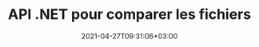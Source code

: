 ---
############################# Static ############################
layout: "product"
date: 2021-04-27T09:31:06+03:00
draft: false

product: "Comparison"
product_tag: "comparison"
platform: ".NET"
platform_tag: "net"

############################# Head ############################
head_title: "API de comparaison de documents C# .NET | Comparer et fusionner PDF Word Excel Web et texte"
head_description: "API de comparaison de documents C# .NET. Comparez et fusionnez les formats de fichiers PDF Word DOC DOCX, Excel Spreadsheet, PPT, PPTX, HTML, EMLX MSG, VSDX, DXF DWG et image."

############################# Header ############################
title: "API .NET pour comparer les fichiers"
description: "Développez des applications à l'aide de l'API de comparaison de documents .NET pour vérifier et comparer les fichiers pour détecter les différences de contenu et de style."
button:
    enable: true
    icon: "fas fa-arrow-down"
    label: "Télécharger l'essai gratuit"
    link: "https://downloads.groupdocs.com/comparison/net"

############################# SubMenu ############################
submenu:
    enable: true
    
    left:
        img_alt: "GroupDocs.Comparison for .NET"
        image: "https://www.groupdocs.cloud/templates/groupdocs/images/product-logos/groupdocs-comparison-net.png"
        product: "GroupDocs.Comparison"
        platform: ".NET"

    middle:
        button:
            # button loop
            - link: "#overview"
              text: "Aperçu"

            # button loop
            - link: "#features"
              text: "Caractéristiques"

            # button loop
            - link: "#support"
              text: "Soutien"

            # button loop
            - link: "https://products.groupdocs.app/comparison"
              text: "Démo en direct"

            # button loop
            - link: "https://purchase.groupdocs.com/pricing/comparison/net"
              text: "Tarifs"

    right:
        link_download: "https://downloads.groupdocs.com/comparison"
        link_learn: "https://docs.groupdocs.com/comparison/net/"
        link_buy: "https://purchase.groupdocs.com"

############################# Overview ############################
overview:
    enable: true
    example_image: "/comparison/comparison-example.png"
    content: |
      
    more_overview:
      # more_overview_loop
      - title: "Qu'est-ce que GroupDocs.Comparison for .NET"
        content: "L'API GroupDocs.Comparison for .NET est une solution rapide et fiable prête à être utilisée lors de la création d'applications pour rechercher et mettre en évidence les différences entre des documents de formats identiques ou différents en C#, ASP.NET ou d'autres technologies liées à la plate-forme logicielle .NET."

      # more_overview_loop
      - title: "Formats pris en charge"
        content: "La bibliothèque GroupDocs.Comparison prend en charge la détection des différences de contenu et de style de texte entre les formats d'image et de document courants tels que PDF, HTML, courrier électronique Outlook, documents Microsoft Office Word, feuilles de calcul Excel, présentations PowerPoint, OneNote, diagrammes Visio, textes, png , images gif et bmp ainsi qu'une centaine d'autres formats."
        
      # more_overview_loop
      - title: "Capacités de comparaison"
        content: "La comparaison peut être effectuée pour détecter les changements dans le contenu des mots, des paragraphes, des tableaux ou des graphiques et leurs styles, et vous fournira un document de comparaison répertoriant un résumé des différences, leur nombre et leur type d'appartenance. GroupDocs.Comparison for .NET peut facilement extraire des informations de base sur le document source, comparer et enregistrer des documents simples, protégés par mot de passe et cryptés de différents formats via un fichier ou un flux de données."
        
      # more_overview_loop
      - title: "Documentation et exemples"
        content: "Il existe déjà de nombreuses documentations sur l'utilisation de la bibliothèque Comparison sur différentes plates-formes avec des exemples de code, vous n'avez donc pas à réfléchir sérieusement à la façon de travailler avec GroupDocs.Comparison pour l'API .NET dans votre application."
        
      # more_overview_loop
      - title: "Compatibilité"
        content: "Vous pouvez utiliser GroupDocs.Comparison for .NET pour créer des applications dans n'importe quel environnement de développement orienté sur la plateforme .NET. Il est compatible avec tous les langages basés sur .NET et prend en charge les systèmes d'exploitation courants (Windows, Linux, MacOS) sur lesquels vous pouvez installer des frameworks Mono ou .NET (y compris .NET Core)."
    examples:
      enable: true
      
    more_feature:
      # more_feature_loop
      - title: "Comparez facilement des documents à l'aide de l'API .NET"
        content: |
          L'API GroupDocs.Comparison for .NET vous offre un moyen simple et efficace de comparer vos fichiers. Voici un exemple qui montre comment comparer deux documents DOCX en utilisant C# :  

          ```cs
          // Fichiers source et cible à comparer
          string source = @"source.docx";
          string target = @"target.docx";
          Comparer comparer = new Comparer();
          // Comparez deux documents
          ICompareResult result = comparer.Compare(source, target, new ComparisonSettings());
          ```
      # more_feature_loop
      - title: "Choisir le niveau de détail pour la comparaison"
        content: "Avec GroupDocs.Comparison for .NET, vous pouvez spécifier dans quelle mesure vous souhaitez que les documents soient comparés. Vous pouvez choisir entre faible (comparez le texte mot par mot avec une précision pour la grille d'imagerie = 50), moyen (comparez le texte caractère par caractère avec une précision pour la grille d'imagerie = 100) ou élevé (comparez le texte caractère par caractère avec une précision pour la grille d'imagerie = 150)."

      # more_feature_loop
      - title: "Prise en charge de la comparaison des styles de texte"
        content: |
          GroupDocs.Comparison for .NET offre une fonctionnalité permettant de comparer le style de texte.  

          Pendant que les mots et les caractères des documents sont comparés, le nom de la police, la taille de la police, la couleur de la police, le style de police (gras, italique, souligné, petites majuscules, lien hypertexte) et la couleur de soulignement (le cas échéant) peuvent être comparés pour trouver des différences.  

          Lors de la comparaison de paragraphes, vous pouvez comparer des styles tels que l'alignement des paragraphes, l'indentation (retrait gauche, retrait droit), l'espacement des paragraphes (espace après, espace avant), le retrait de la première ligne et l'espacement des lignes.  

          GroupDocs.Comparison for .NET prend également en charge la comparaison d'autres sections d'une page, le cas échéant, telles que la distance du pied de page, la hauteur et l'orientation de la page, les marges (gauche, droite, haut et bas), la largeur de la bordure et la couleur de la bordure.  
      
    tabs:
      enable: true
      
      ## TAB ONE ##
      tab_one:
        description: |
          Voici un aperçu de GroupDocs.Comparison for .NET :
      
        right:
          enable: true
          icon: "fab fa-html5"
          title: "Aperçu"
          content: |
            * Comparaison de documents
            * Comparaison des fichiers HTML
            * Comparaison PDF
            * Comparaison des diagrammes
            * Comparer le contenu du fichier
            * Comparez les styles de texte
      
      ## TAB TWO ##
      tab_two:
        description: |
          GroupDocs.Comparison for .NET prend en charge tous les [formats de fichiers de documents](https://docs.groupdocs.com/comparison/net/supported-document-formats/) populaires, notamment : Microsoft Office, PDF, images et bien d'autres. .
        left:
          enable: true
          table:
            # table loop
            - title: "Microsoft Office"
              content: |
                * **Word:** [DOC](https://products.groupdocs.com/comparison/net/doc/), [DOCX](https://products.groupdocs.com/comparison/net/docx/), [DOCM](https://products.groupdocs.com/comparison/net/docm/), [DOT](https://products.groupdocs.com/comparison/net/dot/), [DOTX](https://products.groupdocs.com/comparison/net/dotx/), [DOTM](https://products.groupdocs.com/comparison/net/dotm/), [RTF](https://products.groupdocs.com/comparison/net/rtf/), [TXT](https://products.groupdocs.com/comparison/net/txt/)
                * **Excel:** [XLS](https://products.groupdocs.com/comparison/net/xls/), [XLSX](https://products.groupdocs.com/comparison/net/xlsx/), [XLSM](https://products.groupdocs.com/comparison/net/xlsm/), [XLSB](https://products.groupdocs.com/comparison/net/xlsb/), [XLTM](https://products.groupdocs.com/comparison/net/xltm/), [XLT](https://products.groupdocs.com/comparison/net/xlt/), [XLTM](https://products.groupdocs.com/comparison/net/xltm/), [XLTX](https://products.groupdocs.com/comparison/net/xltx/), [XLAM](https://products.groupdocs.com/comparison/net/xlam/), [SXC](https://products.groupdocs.com/comparison/net/sxc/), [SpreadsheetML](https://products.groupdocs.com/comparison/net/xml/)
                * **PowerPoint:** [PPT](https://products.groupdocs.com/comparison/net/ppt/), [PPTX](https://products.groupdocs.com/comparison/net/pptx/), [PPS](https://products.groupdocs.com/comparison/net/pps/), [PPSX](https://products.groupdocs.com/comparison/net/ppsx/), [PPSM](https://products.groupdocs.com/comparison/net/ppsm/), [POT](https://products.groupdocs.com/comparison/net/pot/), [POTM](https://products.groupdocs.com/comparison/net/potm/), [POTX](https://products.groupdocs.com/comparison/net/potx/), [PPTM](https://products.groupdocs.com/comparison/net/pptm/)
                * **Visio:** [VSD](https://products.groupdocs.com/comparison/net/vsd/), [VDX](https://products.groupdocs.com/comparison/net/vdx/), [VSS](https://products.groupdocs.com/comparison/net/vss/), [VSSX](https://products.groupdocs.com/comparison/net/vssx/), [VSX](https://products.groupdocs.com/comparison/net/vsx/), [VST](https://products.groupdocs.com/comparison/net/vst/), [VSTX](https://products.groupdocs.com/comparison/net/vstx/), [VTX](https://products.groupdocs.com/comparison/net/vtx/), [VSDX](https://products.groupdocs.com/comparison/net/vsdx/), [VDW](https://products.groupdocs.com/comparison/net/vdw/), [VSTM](https://products.groupdocs.com/comparison/net/vstm/), [VSSM](https://products.groupdocs.com/comparison/net/vssm/), [VSDM](https://products.groupdocs.com/comparison/net/vsdm/)
                * **Outlook:** [MSG](https://products.groupdocs.com/comparison/net/msg/), [EML](https://products.groupdocs.com/comparison/net/eml/), [EMLX](https://products.groupdocs.com/comparison/net/emlx/), [PST](https://products.groupdocs.com/comparison/net/pst/), [OST](https://products.groupdocs.com/comparison/net/ost/)
                * **OneNote:** [ONE](https://products.groupdocs.com/comparison/net/one/)

        right:
          enable: true
          table:
            # table loop
            - title: "Autres formats"
              content: |
                * **Langages de programmation**: [CS](https://products.groupdocs.com/comparison/net/cs/), [Java](https://products.groupdocs.com/comparison/net/java/), [CPP](https://products.groupdocs.com/comparison/net/cpp/), [JS](https://products.groupdocs.com/comparison/net/js/), [PY](https://products.groupdocs.com/comparison/net/py/), [RB](https://products.groupdocs.com/comparison/net/rb/), [PL](https://products.groupdocs.com/comparison/net/pl/), [ASM](https://products.groupdocs.com/comparison/net/asm/), [GROOVY](https://products.groupdocs.com/comparison/net/groovy/), [JSON](https://products.groupdocs.com/comparison/net/json/), [PHP](https://products.groupdocs.com/comparison/net/php/), [SQL](https://products.groupdocs.com/comparison/net/sql/), [LOG](https://products.groupdocs.com/comparison/net/log/), [DIFF](https://products.groupdocs.com/comparison/net/diff/), [LESS](https://products.groupdocs.com/comparison/net/less/), [SCALA](https://products.groupdocs.com/comparison/net/scala/)
                * **OpenDocument**: [ODT](https://products.groupdocs.com/comparison/net/odt/), [OTT](https://products.groupdocs.com/comparison/net/ott/), [ODS](https://products.groupdocs.com/comparison/net/ods/), [ODP](https://products.groupdocs.com/comparison/net/odp/), [OTP](https://products.groupdocs.com/comparison/net/otp/)
                * **Portable**: [PDF](https://products.groupdocs.com/comparison/net/pdf/), [MOBI](https://products.groupdocs.com/comparison/net/mobi/)
                * **AutoCAD**: [DXF](https://products.groupdocs.com/comparison/net/dxf/), [DWG](https://products.groupdocs.com/comparison/net/dwg/)
                * **Email**: [EML](https://products.groupdocs.com/comparison/net/eml/), [EMLX](https://products.groupdocs.com/comparison/net/emlx/), [MSG](https://products.groupdocs.com/comparison/net/msg/)
                * **Images**: [JPEG](https://products.groupdocs.com/comparison/net/jpeg/), [BMP](https://products.groupdocs.com/comparison/net/bmp/), [PNG](https://products.groupdocs.com/comparison/net/png/), [GIF](https://products.groupdocs.com/comparison/net/gif/), [DCM](https://products.groupdocs.com/comparison/net/dcm/), [DICOM](https://products.groupdocs.com/comparison/net/dicom/), [DjVu](https://products.groupdocs.com/comparison/net/djvu/)
                * **Web**: [HTM](https://products.groupdocs.com/comparison/net/htm/), [HTML](https://products.groupdocs.com/comparison/net/html/), [MHTML](https://products.groupdocs.com/comparison/net/mhtml/)
                * **Text**: [TXT](https://products.groupdocs.com/comparison/net/txt/)

      ## TAB THREE ##
      tab_three:
        description: |
          GroupDocs.Comparison for .NET prend en charge les systèmes d'exploitation, les frameworks et les gestionnaires de packages suivants :
      
        left:
          enable: true
          table:
            # table loop
            - icon: "fab fa-windows"
              title: "Systèmes d'exploitation"
              content: |
                * Windows Desktop
                * Windows Server
                * Windows Azure
                * Linux
                * MacOS

            # table loop
            - icon: "fas fa-code"
              title: "Cadres pris en charge"
              content: |
                * .NET Framework 2.0 ou plus
                * Mono Framework 1.2 ou plus
                * .NET Standard 2.0
                * .NET Core 2.0

        right:
          enable: true
          table:
            # table loop
            - icon: "fas fa-box"
              title: "Directeur chargé d'emballage"
              content: |
                * NuGet

            # table loop
            - icon: "fas fa-tools"
              title: "Environnements de développement"
              content: |
                * Microsoft Visual Studio
                * Xamarin.Android
                * Xamarin.IOS
                * Xamarin.Mac
                * MonoDevelop

############################# Features ############################
features:
    enable: true
    title: "GroupDocs.Comparison for .NET Fonctionnalités"

    feature:
      # feature loop
      - icon: "fas fa-copy"
        content: "[Identifier les différences de contenu et de styles de police](https://docs.groupdocs.com/comparison/net/compare-documents/)"

      # feature loop
      - icon: "fas fa-eye"
        content: "[Enregistrer un rapport résumé de toutes les différences trouvées après la comparaison de fichiers](https://docs.groupdocs.com/comparison/net/get-extended-information-on-the-summary-page/)"

      # feature loop
      - icon: "fas fa-bolt"
        content: "[Appliquer ou rejeter les modifications après avoir analysé les différences et exporté le fichier résultant](https://docs.groupdocs.com/comparison/net/accept-or-reject-detected-changes/)"
      
      # feature loop
      - icon: "fas fa-file-powerpoint"
        content: "[Prise en charge de la fonctionnalité « Suivre les modifications » de Microsoft Word lors de la comparaison de fichiers Word](https://docs.groupdocs.com/comparison/net/show-revisions/)"

      # feature loop
      - icon: "fas fa-code"
        content: "[Repérez de manière unique les modifications provenant de chaque document comparé](https://docs.groupdocs.com/comparison/net/get-list-of-changes/)"

      # feature loop
      - icon: "fas fa-cloud"
        content: "[Lire et envoyer des documents via des flux](https://docs.groupdocs.com/comparison/net/load-file-from-stream/)"

      # feature loop
      - icon: "fas fa-remove-format"
        content: "[Licences mesurées – Facturation en fonction de l'utilisation de l'API](https://docs.groupdocs.com/comparison/net/licensing-and-evaluation-limitations/)"

      # feature loop
      - icon: "fas fa-comment-slash"
        content: "[Comparer plusieurs documents sources avec un seul document cible](https://docs.groupdocs.com/comparison/net/compare-multiple-documents/)"

      # feature loop
      - icon: "fas fa-location-arrow"
        content: "[Comparez des pages spécifiques de fichiers Word entre elles – Acceptez ou rejetez toutes les modifications dans un seul document Word](https://docs.groupdocs.com/comparison/net/accept-or-reject-detected-changes/)"

      # feature loop
      - icon: "fas fa-border-all"
        content: "[Fusionnez jusqu'à 3 documents Word et comparez les formules utilisées dans les fichiers Word](https://docs.groupdocs.com/comparison/net/how-to-merge-source-code-files/)"

      # feature loop
      - icon: "fas fa-wrench"
        content: "[Obtenir des informations sur les documents à partir de filePath](https://docs.groupdocs.com/comparison/net/get-file-info/)"

      # feature loop
      - icon: "fas fa-columns"
        content: "[Enregistrer le résultat de la comparaison HTML sous forme d'images](https://docs.groupdocs.com/comparison/net/generate-document-pages-preview/)"

      # feature loop
      - icon: "fas fa-file-word"
        content: "[Option pour afficher ou masquer le contenu supprimé](https://docs.groupdocs.com/comparison/net/show-gap-lines/)"

      # feature loop
      - icon: "fas fa-envelope"
        content: "[Option pour activer ou désactiver la comparaison de styles de documents](https://docs.groupdocs.com/comparison/net/how-to-select-options-for-flexible-comparing/)"

      # feature loop
      - icon: "fas fa-print"
        content: "[Spécifier les chaînes pour marquer les éléments insérés, supprimés et modifiés par le style dans le document de comparaison](https://docs.groupdocs.com/comparison/net/customize-changes-styles/)"

      # feature loop
      - icon: "fas fa-file-archive"
        content: "[Spécifiez le séparateur de mots et la couleur de la police pour styliser le texte comparé](https://docs.groupdocs.com/comparison/net/customize-changes-styles/)"

      # feature loop
      - icon: "fas fa-lock"
        content: "[Calculer les coordonnées correctes des modifications dans les diapositives et diagrammes PDF, Word, PowerPoint](https://docs.groupdocs.com/comparison/net/get-changes-coordinates/)"

      # feature loop
      - icon: "fas fa-file-code"
        content: "[Comparez les fichiers protégés par mot de passe](https://docs.groupdocs.com/comparison/net/how-to-compare-password-protected-files/)"
      
      # feature loop
      - icon: "fas fa-fill-drip"
        content: "[Comparez les titres des graphiques dans des feuilles de calcul – Générez un graphique dans les fichiers de cellules résultants](https://docs.groupdocs.com/comparison/net/how-to-compare-spreadsheet-or-tables/)"

      # feature loop
      - icon: "fas fa-file-excel"
        content: "[Dimensionner automatiquement les formes automatiques dans le fichier résultant du document Cellules](https://docs.groupdocs.com/comparison/net/how-to-compare-spreadsheet-or-tables/)"

      # feature loop
      - icon: "fas fa-heading"
        content: "[Accédez à la page de résumé détaillé pour détecter les modifications entre les fichiers de documents source et cible](https://docs.groupdocs.com/comparison/net/get-extended-information-on-the-summary-page/)"

      # feature loop
      - icon: "fas fa-project-diagram"
        content: "[Comparez les fichiers de langage de programmation et de script les plus populaires](https://docs.groupdocs.com/comparison/net/get-supported-document-formats/)"

      # feature loop
      - icon: "fas fa-cube"
        content: "[Comparez plusieurs (plus de deux) documents PDF, Word, Excel, diagrammes, e-mails, texte et OneNote](https://docs.groupdocs.com/comparison/net/compare-multiple-documents-with-specific-compare-settings/)"

      # feature loop
      - icon: "fab fa-uncharted"
        content: "[Comparez l'en-tête et le pied de page des formats de fichiers pris en charge](https://docs.groupdocs.com/comparison/net/how-to-select-options-for-flexible-comparing/)"

      # feature loop
      - icon: "fab fa-uncharted"
        content: "[Comparez les signets, les variables et les propriétés personnalisées des formats de documents Word](https://docs.groupdocs.com/comparison/net/compare-bookmarks-in-word/)"

############################# Support ############################
support:
    enable: true

############################# Solutions ############################
solutions:
    enable: true
    title: "GroupDocs.Comparison propose des API de visualisation de documents pour d'autres environnements de développement populaires"

    solution:
        # solution loop
        - img_alt: "GroupDocs.Comparison for Java"
          image: "https://www.groupdocs.cloud/templates/groupdocs/images/product-logos/groupdocs-comparison-java.png"
          product: "GroupDocs.Comparison"
          platform: "Java"
          link: "/comparison/java/"

############################# Back to top ###############################
back_to_top:
  enable: true
---